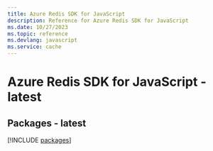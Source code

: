```yaml
---
title: Azure Redis SDK for JavaScript
description: Reference for Azure Redis SDK for JavaScript
ms.date: 10/27/2023
ms.topic: reference
ms.devlang: javascript
ms.service: cache
---
```

# Azure Redis SDK for JavaScript - latest
## Packages - latest
[!INCLUDE [packages](redis-index.md)]